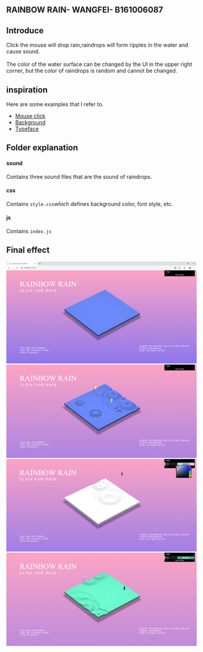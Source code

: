 ## RAINBOW RAIN- WANGFEI- B161006087

## Introduce

Click the mouse will drop rain,raindrops will form ripples in the water and cause sound.
<br>
<br>
The color of the water surface can be changed by the UI in the upper right corner, but the color of raindrops is random and cannot be changed.

## inspiration

Here are some examples that I refer to.

* [Mouse click](https://mrdoob.com/#/150/beach_balls)
* [Background](https://codepen.io/cubeghost/pen/pJyQRx)
* [Typeface](https://codepen.io/matrosero/pen/VNdNoE)

## Folder explanation

#### sound

Contains three sound files that are the sound of raindrops.

#### css

Contains ``style.css``which defines background color, font style, etc.

#### js

Contains ``index.js``

## Final effect

![](https://github.com/CherryTomato1225/DAT505-GitHub/blob/master/session2/03-HowToCopyCase/textures/RBR-Preview1.png)
![](https://github.com/CherryTomato1225/DAT505-GitHub/blob/master/session2/03-HowToCopyCase/textures/RBR-Preview2.png)
![](https://github.com/CherryTomato1225/DAT505-GitHub/blob/master/session2/03-HowToCopyCase/textures/RBR-Preview3.png)
![](https://github.com/CherryTomato1225/DAT505-GitHub/blob/master/session2/03-HowToCopyCase/textures/RBR-Preview4.png)
